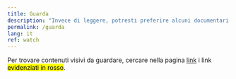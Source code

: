 ```yaml
---
title: Guarda
description: "Invece di leggere, potresti preferire alcuni documentari o conferenze sui Social Media."
permalink: /guarda
lang: it
ref: watch
---
```

Per trovare contenuti visivi da guardare, cercare nella pagina [link](/it/links "Link") i link <mark class="red">evidenziati in rosso</mark>.